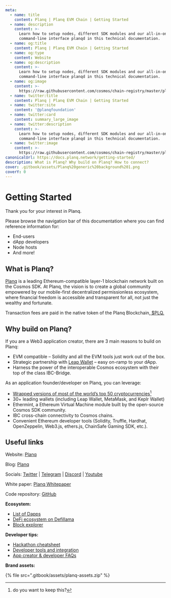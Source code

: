 ```yaml
---
meta:
  - name: title
    content: Planq | Planq EVM Chain | Getting Started
  - name: description
    content: >-
      Learn how to setup nodes, different SDK modules and our all-in-one
      command-line interface planqd in this technical documentation.
  - name: og:title
    content: Planq | Planq EVM Chain | Getting Started
  - name: og:type
    content: Website
  - name: og:description
    content: >-
      Learn how to setup nodes, different SDK modules and our all-in-one
      command-line interface planqd in this technical documentation.
  - name: og:image
    content: >-
      https://raw.githubusercontent.com/cosmos/chain-registry/master/planq/images/planq.png
  - name: twitter:title
    content: Planq | Planq EVM Chain | Getting Started
  - name: twitter:site
    content: '@planqfoundation'
  - name: twitter:card
    content: summary_large_image
  - name: twitter:description
    content: >-
      Learn how to setup nodes, different SDK modules and our all-in-one
      command-line interface planqd in this technical documentation.
  - name: twitter:image
    content: >-
      https://raw.githubusercontent.com/cosmos/chain-registry/master/planq/images/planq.png
canonicalUrl: https://docs.planq.network/getting-started/
description: What is Planq? Why build on Planq? How to connect?
cover: .gitbook/assets/Planq%20generic%20background%201.png
coverY: 0
---
```


# Getting Started

Thank you for your interest in Planq.

Please browse the navigation bar of this documentation where you can find reference information for:

* End-users
* dApp developers
* Node hosts
* And more!

## What is Planq?

[Planq](https://planq.network/) is a leading Ethereum-compatible layer-1 blockchain network built on the Cosmos SDK. At Planq, the vision is to create a global community empowered by our mobile-first decentralized permissionless ecosystem, where financial freedom is accessible and transparent for all, not just the wealthy and fortunate.

Transaction fees are paid in the native token of the Planq Blockchain,[ $PLQ. ](https://www.coingecko.com/nl/coins/planq)

## Why build on Planq?

If you are a Web3 application creator, there are 3 main reasons to build on Planq:

* EVM compatible – Solidity and all the EVM tools just work out of the box.
* Strategic partnership with [Leap Wallet](https://www.leapwallet.io/) – easy on-ramp to your dApp.
* Harness the power of the interoperable Cosmos ecosystem with their top of the class IBC-Bridge.

As an application founder/developer on Planq, you can leverage:

* [Wrapped versions of most of the world’s top 50 cryptocurrencies](#user-content-fn-1)[^1]
* 30+ leading wallets (including Leap Wallet, MetaMask, and Keplr Wallet)
* Ethermint, a Ethereum Virtual Machine module built by the open-source Cosmos SDK community.
* IBC cross-chain connectivity to Cosmos chains.
* Convenient Ethereum developer tools (Solidity, Truffle, Hardhat, OpenZeppelin, Web3.js, ethers.js, ChainSafe Gaming SDK, etc.).

## Useful links

Website: [Planq](https://planq.network)

Blog: [Planq](https://medium.org/@planq)

Socials: [Twitter](https://twitter.com/planqfoundation) | [Telegram](https://t.me/PlanqNetwork) | [Discord](https://discord.gg/planq-network) | [Youtube](https://www.youtube.com/channel/UCUvlFgAWURU\_wECYp2GpJtw/featured)

White paper: [Planq Whitepaper](https://static.planq.network/whitepaper.pdf/)

Code repository: [GitHub](https://github.com/planq-network/planq)

**Ecosystem:**

* [List of Dapps](https://dapp.space)
* [DeFi ecosystem on Defillama](https://defillama.com/chain/Planq)
* [Block explorer](https://evm.planq.network/)

**Developer tips:**

* [Hackathon cheatsheet](for-dapp-developers/hacker-resources.md)
* [Developer tools and integration](for-dapp-developers/dev-tools-and-integrations/)
* [App creator & developer FAQs](for-dapp-developers/founder-faqs.md)

**Brand assets:**

{% file src=".gitbook/assets/planq-assets.zip" %}

[^1]: do you want to keep this?

